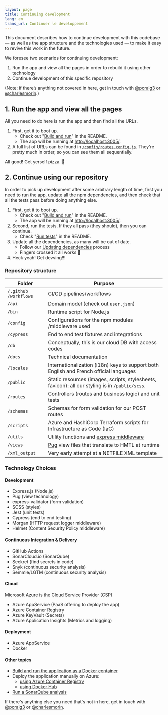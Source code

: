 ```yaml
---
layout: page
title: Continuing development
lang: en
trans_url: Continuer le développement
---
```


This document describes how to continue development with this codebase — as well as the app structure and the technologies used — to make it easy to revive this work in the future.

We foresee two scenarios for continuing development:

1. Run the app and view all the pages in order to rebuild it using other technology
2. Continue development of this specific repository

(Note: if there’s anything not covered in here, get in touch with [@pcraig3](https://github.com/pcraig3) or [@charlesmorin](https://github.com/charlesmorin).)

## 1. Run the app and view all the pages

All you need to do here is run the app and then find all the URLs.

1. First, get it to boot up.
   - Check out "[Build and run](https://github.com/cds-snc/cra-claim-tax-benefits#build-and-run)" in the README.
   - The app will be running at [http://localhost:3005/](http://localhost:3005/).
2. A full list of URLs can be found in [`/config`<wbr>`/routes.config.js`](https://github.com/cds-snc/cra-claim-tax-benefits/blob/master/config/routes.config.js). They're pretty much in order, so you can see them all sequentially.

All good! Get yerself pizza. <span role="img" aria-label="pizza slice">🍕</span>

## 2. Continue using our repository

In order to pick up development after some arbitrary length of time, first you need to run the app, update all the npm dependencies, and then check that all the tests pass before doing anything else.

1. First, get it to boot up.
   - Check out "[Build and run](https://github.com/cds-snc/cra-claim-tax-benefits#build-and-run)" in the README.
   - The app will be running at [http://localhost:3005/](http://localhost:3005/).
2. Second, run the tests. If they all pass (they should), then you can continue.
   - Check "[Run tests](https://github.com/cds-snc/cra-claim-tax-benefits#run-tests)" in the README.
3. Update all the dependencies, as many will be out of date.
   - Follow our [Updating dependencies](https://github.com/cds-snc/cra-claim-tax-benefits/blob/master/docs/UPDATING-DEPENDENCIES.md) process
   - Fingers crossed it all works <span role="img" aria-label="crossed fingers">🤞</span>
4. Heck yeah! Get devving!!!

### Repository structure

| Folder                      | Purpose                                                                                          |
| --------------------------- | ------------------------------------------------------------------------------------------------ |
| `/.github`<wbr>`/workflows` | CI/CD pipelines<wbr>/workflows                                                                   |
| `/api`                      | Domain model (check out `user.json`)                                                             |
| `/bin`                      | Runtime script for Node.js                                                                       |
| `/config`                   | Configurations for the npm modules<wbr>/middleware used                                          |
| `/cypress`                  | End to end test fixtures and integrations                                                        |
| `/db`                       | Conceptually, this is our cloud DB with access codes                                             |
| `/docs`                     | Technical documentation                                                                          |
| `/locales`                  | Internationalization (i18n) keys to support both English and French official languages           |
| `/public`                   | Static resources (images, scripts, stylesheets, favicon): all our styling is in `/public/scss`.  |
| `/routes`                   | Controllers (routes and business logic) and unit tests                                           |
| `/schemas`                  | Schemas for form validation for our POST routes                                                  |
| `/scripts`                  | Azure and HashiCorp Terraform scripts for Infrastructure as Code (IaC)                           |
| `/utils`                    | Utility functions and [express middleware](https://expressjs.com/en/guide/using-middleware.html) |
| `/views`                    | [Pug](https://pugjs.org/api/getting-started.html) view files that translate to HMTL at runtime   |
| `/xml_output`               | Very early attempt at a NETFILE XML template                                                     |

### Technology Choices

#### Development

- Express.js (Node.js)
- Pug (view technology)
- express-validator (form validation)
- SCSS (styles)
- Jest (unit tests)
- Cypress (end to end testing)
- Morgan (HTTP request logger middleware)
- Helmet (Content Security Policy middleware)

#### Continuous Integration & Delivery

- GitHub Actions
- SonarCloud.io (SonarQube)
- Seekret (find secrets in code)
- Snyk (continuous security analysis)
- Semmle/LGTM (continuous security analysis)

#### Cloud

Microsoft Azure is the Cloud Service Provider (CSP)

- Azure AppService (PaaS offering to deploy the app)
- Azure Container Registry
- Azure KeyVault (Secrets)
- Azure Application Insights (Metrics and logging)

#### Deployment

- Azure AppService
- Docker

#### Other topics

- [Build and run the application as a Docker container](https://github.com/cds-snc/cra-claim-tax-benefits/blob/master/README.md#using-docker)
- Deploy the application manually on Azure:
  - [using Azure Container Registry](https://github.com/cds-snc/cra-claim-tax-benefits/blob/master/docs/DEPLOY.md)
  - [using Docker Hub](https://github.com/cds-snc/cra-claim-tax-benefits/blob/faccd2945ea6dee2a7c165041829d4da28b4f91b/DEPLOY.md)
- [Run a SonarQube analysis](https://github.com/cds-snc/cra-claim-tax-benefits/blob/master/README.md#using-sonarqube)


If there's anything else you need that's not in here, get in touch with [@pcraig3](https://github.com/pcraig3) or [@charlesmorin](https://github.com/charlesmorin).
